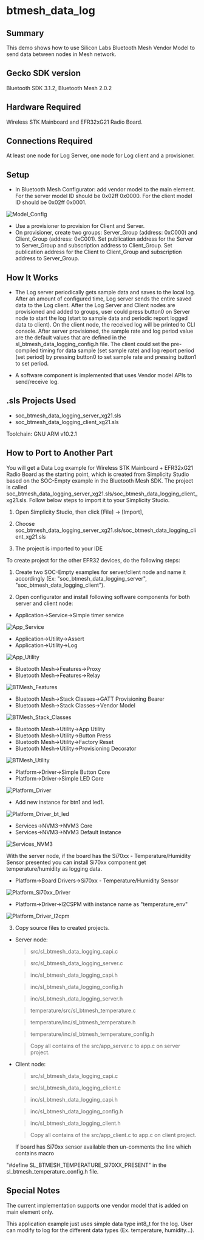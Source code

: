 # btmesh_data_log #

## Summary ##

This demo shows how to use Silicon Labs Bluetooth Mesh Vendor Model to send data between nodes in Mesh network.

## Gecko SDK version ##

Bluetooth SDK 3.1.2, Bluetooth Mesh 2.0.2

## Hardware Required ##

Wireless STK Mainboard and EFR32xG21 Radio Board. 

## Connections Required ##

At least one node for Log Server, one node for Log client and a provisioner.

## Setup ##

- In Bluetooth Mesh Configurator: add vendor model to the main element.
		For the server model ID should be 0x02ff 0x0000.
		For the client model ID should be 0x02ff 0x0001.

![Model_Config](doc/Model_Config.png)

- Use a provisioner to provision for Client and Server.
- On provisioner, create two groups: Server_Group (address: 0xC000) and Client_Group (address: 0xC001).
		Set publication address for the Server to Server_Group and subscription address to Client_Group.
		Set publication address for the Client to Client_Group and subscription address to Server_Group.
	
## How It Works ##

- The Log server periodically gets sample data and saves to the local log. After an amount of configured time, Log server sends the entire saved data to the Log client.
After the Log Server and Client nodes are provisioned and added to groups, user could press button0 on Server node to start the log (start to sample data and periodic report logged data to client).
On the client node, the received log will be printed to CLI console. After server provisioned, the sample rate and log period value are the default values that are defined in the sl_btmesh_data_logging_config.h file.
The client could set the pre-compiled timing for data sample (set sample rate) and log report period (set period) by pressing button0 to set sample rate and pressing button1 to set period.

- A software component is implemented that uses Vendor model APIs to send/receive log.

## .sls Projects Used ##

- soc_btmesh_data_logging_server_xg21.sls
- soc_btmesh_data_logging_client_xg21.sls

Toolchain: GNU ARM v10.2.1

## How to Port to Another Part ##

You will get a Data Log example for Wireless STK Mainboard + EFR32xG21 Radio Board as the starting point, which is created from Simplicity Studio based on the SOC-Empty example in the Bluetooth Mesh SDK. The project is called soc_btmesh_data_logging_server_xg21.sls/soc_btmesh_data_logging_client_xg21.sls. Follow below steps to import it to your Simplicity Studio.

1)   Open Simplicity Studio, then click [File] -> [Import], 

2)   Choose soc_btmesh_data_logging_server_xg21.sls/soc_btmesh_data_logging_client_xg21.sls

3)   The project is imported to your IDE

To create project for the other EFR32 devices, do the following steps:

1)   Create two SOC-Empty examples for server/client node and name it accordingly (Ex: "soc_btmesh_data_logging_server", "soc_btmesh_data_logging_client").

2)   Open configurator and install following software components for both server and client node:
- Application->Service->Simple timer service

![App_Service](doc/App_Service.png)

- Application->Utility->Assert
- Application->Utility->Log

![App_Utility](doc/App_Utility.png)

- Bluetooth Mesh->Features->Proxy
- Bluetooth Mesh->Features->Relay

![BTMesh_Features](doc/BTMesh_Features.png)

- Bluetooth Mesh->Stack Classes->GATT Provisioning Bearer
- Bluetooth Mesh->Stack Classes->Vendor Model

![BTMesh_Stack_Classes](doc/BTMesh_Stack_Classes.png)

- Bluetooth Mesh->Utility->App Utility
- Bluetooth Mesh->Utility->Button Press
- Bluetooth Mesh->Utility->Factory Reset
- Bluetooth Mesh->Utility->Provisioning Decorator

![BTMesh_Utility](doc/BTMesh_Utility.png)

- Platform->Driver->Simple Button Core
- Platform->Driver->Simple LED Core

![Platform_Driver](doc/Platform_Driver.png)

- Add new instance for btn1 and led1.

![Platform_Driver_bt_led](doc/Platform_Driver_bt_led.png)

- Services->NVM3->NVM3 Core
- Services->NVM3->NVM3 Default Instance

![Services_NVM3](doc/Services_NVM3.png)

With the server node, if the board has the Si70xx - Temperature/Humidity Sensor presented you can install Si70xx component get temperature/humidity as logging data.

- Platform->Board Drivers->Si70xx - Temperature/Humidity Sensor

![Platform_Si70xx_Driver](doc/Platform_Si70xx_Driver.png)

- Platform->Driver->I2CSPM  with instance name as "temperature_env"

![Platform_Driver_I2cpm](doc/Platform_Driver_I2cpm.png)


3)   Copy source files to created projects.
- Server node:
  > src/sl_btmesh_data_logging_capi.c
  
  > src/sl_btmesh_data_logging_server.c
  
  > inc/sl_btmesh_data_logging_capi.h
  
  > inc/sl_btmesh_data_logging_config.h
  
  > inc/sl_btmesh_data_logging_server.h
  
  > temperature/src/sl_btmesh_temperature.c
  
  > temperature/inc/sl_btmesh_temperature.h
  
  > temperature/inc/sl_btmesh_temperature_config.h
  
  > Copy all contains of the src/app_server.c to app.c on server project.
  
- Client node:
  > src/sl_btmesh_data_logging_capi.c
  
  > src/sl_btmesh_data_logging_client.c
  
  > inc/sl_btmesh_data_logging_capi.h
  
  > inc/sl_btmesh_data_logging_config.h
  
  > inc/sl_btmesh_data_logging_client.h
  
  > Copy all contains of the src/app_client.c to app.c on client project.

    If board has Si70xx sensor available then un-comments the line which contains macro 

"#define SL_BTMESH_TEMPERATURE_SI70XX_PRESENT" in the sl_btmesh_temperature_config.h file.

## Special Notes ##

The current implementation supports one vendor model that is added on main element only.

This application example just uses simple data type int8_t for the log. User can modify to log for the different data types (Ex. temperature, humidity...).
